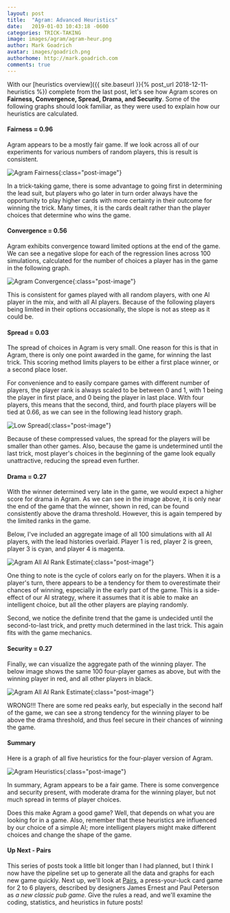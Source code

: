 ```yaml
---
layout: post
title:  "Agram: Advanced Heuristics"
date:   2019-01-03 10:43:18 -0600
categories: TRICK-TAKING
image: images/agram/agram-heur.png
author: Mark Goadrich
avatar: images/goadrich.png
authorhome: http://mark.goadrich.com
comments: true
---
```


With our [heuristics overview]({{ site.baseurl }}{% post_url 2018-12-11-heuristics %}) complete
from the last post, let's 
see how Agram scores on **Fairness, Convergence, Spread, Drama, and Security**. Some 
of the following graphs should look familiar, as they were used to explain
how our heuristics are calculated.

#### Fairness = 0.96

Agram appears to be a mostly fair game. If we look across all of our
experiments for various numbers of random players, this is result is consistent.

![Agram Fairness]({{site.url}}{{site.baseurl}}/images/agram/fairness.png){:class="post-image"}

In a trick-taking game, there is some advantage to going first
in determining the lead suit, but players who go later in turn order always have the 
opportunity to play higher cards with more certainty in their outcome for winning the trick. 
Many times, it is the cards dealt rather than the player choices that determine who wins the game.

#### Convergence = 0.56

Agram exhibits convergence toward limited options at the end of the game. We can see a negative slope
for each of the regression lines across 100 simulations, calculated for the number of choices a player 
has in the game in the following graph.

![Agram Convergence]({{site.url}}{{site.baseurl}}/images/agram/convergence.png){:class="post-image"}

This is consistent for games played with all random players, with one AI player in the mix,
and with all AI players. Because of the following players being limited in their options occasionally,
the slope is not as steep as it could be.

#### Spread = 0.03

The spread of choices in Agram is very small. One reason for this is that in Agram, there is only one point 
awarded in the game, for winning the last trick. This scoring method limits 
players to be either a first place winner, or a second place loser. 

For convenience and to easily compare games with different number of players, the player rank is always
scaled to be between 0 and 1, with 1 being the player in first place, and 0 being the player
in last place. With four players, this means that the second, third, and fourth place 
players will be tied at 0.66, as we can see in the following lead history graph.

![Low Spread]({{site.url}}{{site.baseurl}}/images/agram/allaionegame.png){:class="post-image"}

Because of these compressed values, the spread for the players will be smaller than other 
games. Also, because the game is undetermined until the last trick, most player's choices
in the beginning of the game look equally unattractive, reducing the spread even further.

#### Drama = 0.27

With the winner determined very late in the game, we would expect a higher score for drama in Agram. 
As we can see in the image above, it is only near the end of the game that the winner, shown
in red, can be found consistently above the drama threshold. However, this is again
tempered by the limited ranks in the game. 

Below, I've included an aggregate image of all 100 simulations with all AI players, with the 
lead histories overlaid. Player 1 is red, player 2 is green, player 3 is cyan, and player 4
is magenta. 

![Agram All AI Rank Estimate]({{site.url}}{{site.baseurl}}/images/agram/allairankestimate.png){:class="post-image"}

One thing to note is the cycle of colors early on for the players. When it is a player's turn, 
there appears to be a tendency for them to overestimate their chances of winning, especially in the early part of the game. This is 
a side-effect of our AI strategy, where it assumes that it is able to make an intelligent
choice, but all the other players are playing randomly.

Second, we notice the definite trend that the game is undecided until the second-to-last
trick, and pretty much determined in the last trick. This again fits with the game mechanics.

#### Security = 0.27

Finally, we can visualize the aggregate path of the winning player. The below image shows
the same 100 four-player games as above, but with the winning player in red, and all other players in black.

![Agram All AI Rank Estimate]({{site.url}}{{site.baseurl}}/images/agram/allairankestimatewinner.png){:class="post-image"}

WRONG!!!
There are some red peaks early, but especially in the second half of the game, we can see a
strong tendency for the winning player to be above the drama threshold, and thus feel
secure in their chances of winning the game. 

#### Summary

Here is a graph of all five heuristics for 
the four-player version of Agram.

![Agram Heuristics]({{site.url}}{{site.baseurl}}/images/agram/heuristics.png){:class="post-image"}

In summary, Agram appears to be a fair game. There is some convergence
and security present, with moderate drama for the winning player, 
but not much spread in terms of player choices.

Does this make Agram a good game? Well, that depends on what you are looking for in a game.
Also, remember that these heuristics are influenced by our choice of a simple AI; more intelligent
players might make different choices and change the shape of the game.

#### Up Next - Pairs

This series of posts took a little bit longer than I had planned, but I think
I now have the pipeline set up to generate all the data and graphs for each 
new game quickly. Next up, we'll look at 
[Pairs](https://boardgamegeek.com/boardgame/152237/pairs), a press-your-luck card game 
for 2 to 6 players, described by designers 
James Ernest and Paul Peterson as *a new classic pub game*. Give the rules
a read, and we'll examine the coding, statistics, and heuristics in future posts!
